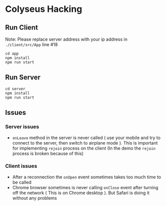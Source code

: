 # Colyseus Hacking

## Run Client

Note: Please replace server address with your ip address in `./client/src/App` line #18

```
cd app
npm install
npm run start
```

## Run Server

```
cd server
npm install
npm run start
```


## Issues

### Server issues
* `onLeave` method in the server is never called  ( use your mobile and try to connect to the server, then switch to airplane mode ). This is important for implementing `rejoin` process on the client (In the demo the `rejoin` process is broken because of this)

### Client issues
* After a reconnection the `onOpen` event sometimes takes too much time to be called
* Chrome browser sometimes is never calling `onClose` event after turning off the network ( This is on Chrome desktop ). But Safari is doing it without any problems
